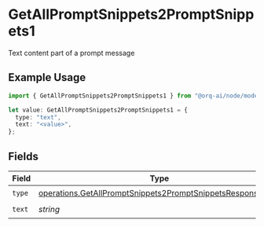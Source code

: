 # GetAllPromptSnippets2PromptSnippets1

Text content part of a prompt message

## Example Usage

```typescript
import { GetAllPromptSnippets2PromptSnippets1 } from "@orq-ai/node/models/operations";

let value: GetAllPromptSnippets2PromptSnippets1 = {
  type: "text",
  text: "<value>",
};
```

## Fields

| Field                                                                                                                                    | Type                                                                                                                                     | Required                                                                                                                                 | Description                                                                                                                              |
| ---------------------------------------------------------------------------------------------------------------------------------------- | ---------------------------------------------------------------------------------------------------------------------------------------- | ---------------------------------------------------------------------------------------------------------------------------------------- | ---------------------------------------------------------------------------------------------------------------------------------------- |
| `type`                                                                                                                                   | [operations.GetAllPromptSnippets2PromptSnippetsResponseType](../../models/operations/getallpromptsnippets2promptsnippetsresponsetype.md) | :heavy_check_mark:                                                                                                                       | N/A                                                                                                                                      |
| `text`                                                                                                                                   | *string*                                                                                                                                 | :heavy_check_mark:                                                                                                                       | N/A                                                                                                                                      |